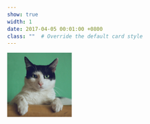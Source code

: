```yaml
---
show: true
width: 1
date: 2017-04-05 00:01:00 +0800
class: ""  # Override the default card style
---
```

<div>
<img src="assets/images/photos/portrait.jpg" class="rounded-circle img-fluid" style="height: 150px; width: 150px;" alt="Circular Logo">
</div>

